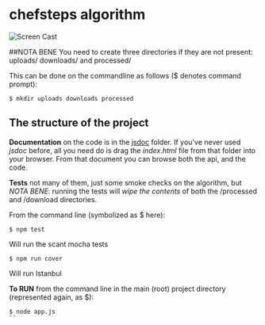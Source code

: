 # chefsteps algorithm
![Screen Cast](https://github.com/nsardo/chefsteps/shiz.gif)

##NOTA BENE
You need to create three directories if they are not present: uploads/ downloads/ and processed/

This can be done on the commandline as follows ($ denotes command prompt):

```
$ mkdir uploads downloads processed
```

## The structure of the project
**Documentation** on the code is in the [jsdoc](http://usejsdoc.org/) folder. If you've never used *jsdoc* before, all you need do is drag the *index.html* file from that folder into your browser. From that document you can browse both the api, and the code.

**Tests** not many of them, just some smoke checks on the algorithm, but *NOTA BENE*: running the tests will *wipe the contents* of both the /processed and /download directories.

From the command line (symbolized as $ here):

```
$ npm test
```
Will run the scant mocha tests

```
$ npm run cover
```
Will run Istanbul

**To RUN** from the command line in the main (root) project directory (represented again, as $):

```
$ node app.js
``
